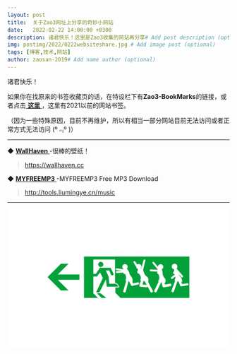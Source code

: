 ```yaml
---
layout: post
title:  关于Zao3网址上分享的奇妙小网站
date:   2022-02-22 14:00:00 +0300
description: 诸君快乐！这里是Zao3收集的网站再分享# Add post description (optional)
img: postimg/2022/0222websiteshare.jpg # Add image post (optional)
tags: [博客,技术,网站]
author: zaosan-2019# Add name author (optional)
---
```

诸君快乐！

如果你在找原来的书签收藏页的话，在特设栏下有**Zao3-BookMarks**的链接，或者点击[ **这里** ][zao3-websites]，这里有2021以前的网站书签。  

（因为一些特殊原因，目前不再维护，所以有相当一部分网站目前无法访问或者正常方式无法访问 (º﹃º )）

***

 ◆ [ **WallHaven** ][wallhaven]-很棒的壁纸！

> https://wallhaven.cc



 ◆ [ **MYFREEMP3** ][myfreemp3]-MYFREEMP3 Free MP3 Download

> http://tools.liumingye.cn/music


***

![termux](/assets/img/postimg/2022/0222/websitesharefooter.jpg)



[wallhaven]: https://wallhaven.cc
[zao3-websites]:   https://zaosan.rthe.xyz
[myfreemp3]: https://tools.liumingye.cn/music
